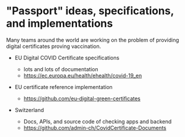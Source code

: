 # "Passport" ideas, specifications, and implementations

Many teams around the world are working on the problem
of providing digital certificates proving vaccination.

- EU Digital COVID Certificate specifications
  - lots and lots of documentation
  - https://ec.europa.eu/health/ehealth/covid-19_en

- EU certificate reference implementation
  - https://github.com/eu-digital-green-certificates

- Switzerland
  - Docs, APIs, and source code of checking apps and backend
  - https://github.com/admin-ch/CovidCertificate-Documents

